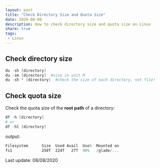 ```yaml
---
layout: post
title: "Check Directory Size and Quota Size"
date: 2020-08-08
description: How to check directory size and quota size on Linux
share: true
tags:
 - Linux
---
```


## Check directory size ##
```powershell
du -sh [directory]
du -sm [directory]  #size in unit M
du -sh * [directory]  #check the size of each directory, not file!
```

## Check quota size ##
Check the quota size of the **root path** of a directory:
```powershell
df -h [directory]
# or 
df -hl [directory]
```
output:
```powershell
Filesystem      Size  Used Avail  Use%  Mounted on
fs1             250T  224T   27T  90%   /glade/...
```

Last update: 08/08/2020